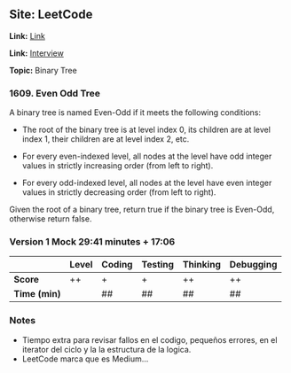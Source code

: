 ## Site: LeetCode

**Link:** [Link](https://leetcode.com/problems/even-odd-tree/description/)

**Link:** [Interview](https://www.youtube.com/watch?v=t7aujRS-8vM&list=PLm6XThSMgu_HZIIYlN2f4xZxTJ__f5Jdl)

**Topic:** Binary Tree

### 1609. Even Odd Tree

A binary tree is named Even-Odd if it meets the following conditions:

- The root of the binary tree is at level index 0, its children are at level index 1, their children are at level index 2, etc.

- For every even-indexed level, all nodes at the level have odd integer values in strictly increasing order (from left to right).

- For every odd-indexed level, all nodes at the level have even integer values in strictly decreasing order (from left to right).

Given the root of a binary tree, return true if the binary tree is Even-Odd, otherwise return false.

### Version 1 Mock 29:41 minutes + 17:06

|           | Level | Coding | Testing | Thinking | Debugging  |
|-----------|-------|--------|---------|----------|------------|
| **Score** | ++    | +      | +       | ++       | ++         |
| **Time (min)** | | ## | ## | ## | ## |

### Notes
- Tiempo extra para revisar fallos en el codigo, pequeños errores, en el iterator del ciclo y la 
 la estructura de la logica.
- LeetCode marca que es Medium...